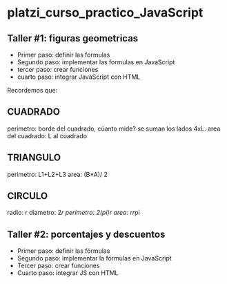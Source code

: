 # platzi_curso_practico_JavaScript

## Taller #1: figuras geometricas

- Primer paso: definir las formulas
- Segundo paso: implementar las formulas en JavaScript
- tercer paso: crear funciones
- cuarto paso: integrar JavaScript con HTML

Recordemos que:

## CUADRADO

perimetro: borde del cuadrado, cúanto mide? se suman los lados 4xL.
area del cuadrado: L al cuadrado

## TRIANGULO

perimetro: L1+L2+L3
area: (B\*A)/ 2

## CIRCULO

radio: r
diametro: 2*r
perimetro: 2(pi)*r
area: r*r*pi

## Taller #2: porcentajes y descuentos

- Primer paso: definir las fórmulas
- Segundo paso: implementar la fórmulas en JavaScript
- Tercer paso: crear funciones
- Cuarto paso: integrar JS con HTML
